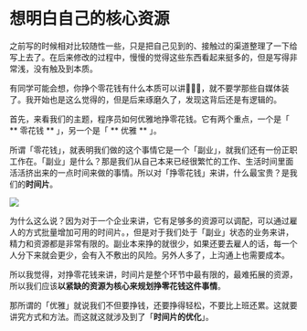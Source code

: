 # 想明白自己的核心资源

之前写的时候相对比较随性一些，只是把自己见到的、接触过的渠道整理了一下给写上去了。在后来修改的过程中，慢慢的觉得这些东西看起来挺多的，但是写得非常浅，没有触及到本质。

有同学可能会想，你挣个零花钱有什么本质可以讲🤷🏻‍♂️，就不要学那些自媒体装了。我开始也是这么觉得的，但是后来琢磨久了，发现这背后还是有逻辑的。


首先，来看我们的主题，程序员如何优雅地挣零花钱。它有两个重点，一个是「 ** 零花钱 ** 」，另一个是「 ** 优雅 ** 」。

所谓「零花钱」，就表明我们做的这个事情它是一个「副业」，就我们还有一份正职工作在。「副业」是什么？那是我们从自己本来已经很繁忙的工作、生活时间里面活活挤出来的一点时间来做的事情。所以对「挣零花钱」来讲，什么最宝贵？是我们的**时间片**。

![](https://theseven.ftqq.com/20200407130424.png)


为什么这么说？因为对于一个企业来讲，它有足够多的资源可以调配，可以通过雇人的方式批量增加可用的时间片。，但是对于我们处于「副业」状态的业务来讲，精力和资源都是非常有限的。副业本来挣的就很少，如果还要去雇人的话，每一个人分下来就会更少，会有入不敷出的风险。另外人多了，上沟通上也需要成本。

所以我觉得，对挣零花钱来讲，时间片是整个环节中最有限的，最难拓展的资源，所以我们应该**以紧缺的资源为核心来规划挣零花钱这件事情**。

那所谓的「优雅」就说我们不但要挣钱，还要挣得轻松，不要比上班还累。这就要讲究方式和方法。而这就这就涉及到了「**时间片的优化**」。
